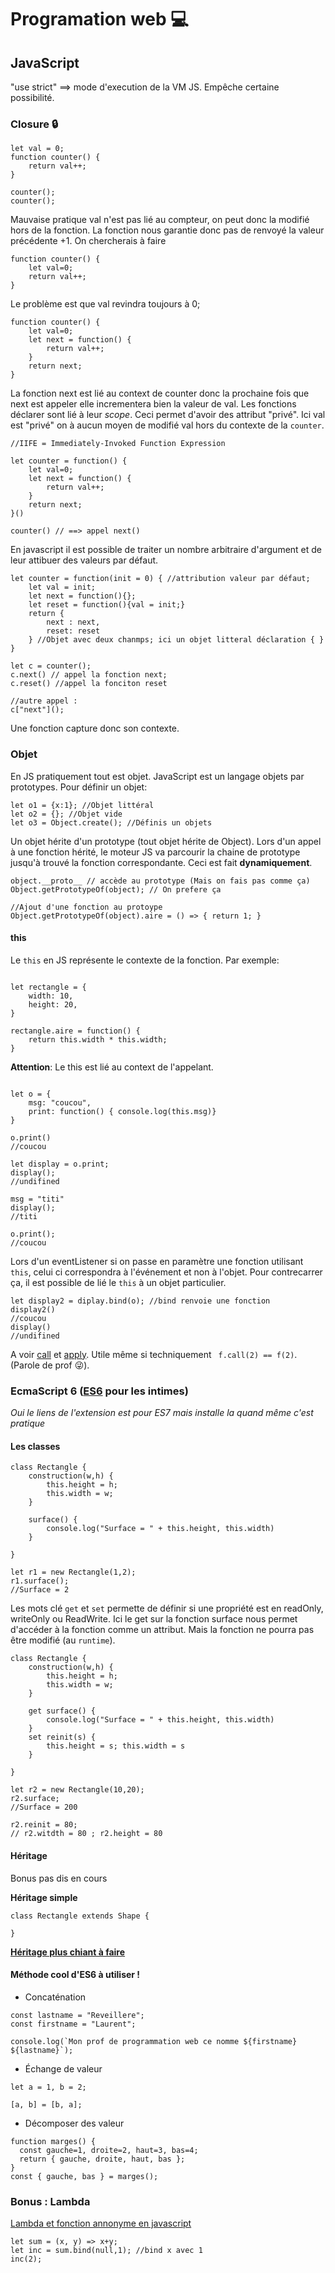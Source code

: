 # Programation web 💻

## JavaScript

"use strict" ==> mode d'execution de la VM JS. Empêche certaine possibilité.

### Closure 🔒

```JS
let val = 0;
function counter() {
    return val++;
}

counter();
counter();

```

Mauvaise pratique val n'est pas lié au compteur, on peut donc la modifié hors de la fonction.
La fonction nous garantie donc pas de renvoyé la valeur précédente +1.
On chercherais à faire

```JS
function counter() {
    let val=0;
    return val++;
}
```

Le problème est que val revindra toujours à 0;

```JS
function counter() {
    let val=0;
    let next = function() {
        return val++;
    }
    return next;
}
```

La fonction next est lié au context de counter donc la prochaine fois que next est appeler elle incrementera bien la valeur de val.
Les fonctions déclarer sont lié à leur _scope_. Ceci permet d'avoir des attribut "privé".
Ici val est "privé" on à aucun moyen de modifié val hors du contexte de la `counter`.

```JS
//IIFE = Immediately-Invoked Function Expression

let counter = function() {
    let val=0;
    let next = function() {
        return val++;
    }
    return next;
}()

counter() // ==> appel next()
```

En javascript il est possible de traiter un nombre arbitraire d'argument et de leur attibuer des valeurs par défaut.

```JS
let counter = function(init = 0) { //attribution valeur par défaut;
    let val = init;
    let next = function(){};
    let reset = function(){val = init;}
    return {
        next : next,
        reset: reset
    } //Objet avec deux chanmps; ici un objet litteral déclaration { }
}

let c = counter();
c.next() // appel la fonction next;
c.reset() //appel la fonciton reset

//autre appel :
c["next"]();
```

Une fonction capture donc son contexte.

### Objet

En JS pratiquement tout est objet. JavaScript est un langage objets par prototypes.
Pour définir un objet:

```JS
let o1 = {x:1}; //Objet littéral
let o2 = {}; //Objet vide
let o3 = Object.create(); //Définis un objets
```

Un objet hérite d'un prototype (tout objet hérite de Object).
Lors d'un appel à une fonction hérité, le moteur JS va parcourir la chaine de prototype jusqu'à trouvé la fonction correspondante. Ceci est fait **dynamiquement**.

```JS
object.__proto__ // accède au prototype (Mais on fais pas comme ça)
Object.getPrototypeOf(object); // On prefere ça

//Ajout d'une fonction au protoype
Object.getPrototypeOf(object).aire = () => { return 1; }
```

#### this

Le `this` en JS représente le contexte de la fonction. Par exemple:

```JS

let rectangle = {
    width: 10,
    height: 20,
}

rectangle.aire = function() {
    return this.width * this.width;
}
```

**Attention**: Le this est lié au context de l'appelant.

```JS

let o = {
    msg: "coucou",
    print: function() { console.log(this.msg)}
}

o.print()
//coucou

let display = o.print;
display();
//undifined

msg = "titi"
display();
//titi

o.print();
//coucou
```

Lors d'un eventListener si on passe en paramètre une fonction utilisant `this`, celui ci correspondra à l'événement et non à l'objet.
Pour contrecarrer ça, il est possible de lié le `this` à un objet particulier.

```JS
let display2 = diplay.bind(o); //bind renvoie une fonction
display2()
//coucou
display()
//undifined
```

A voir [call](https://www.w3schools.com/js/js_function_call.asp) et [apply](https://www.w3schools.com/js/js_function_apply.asp). Utile même si techniquement ` f.call(2) == f(2)`. (Parole de prof 😜).

### EcmaScript 6 ([ES6](https://marketplace.visualstudio.com/items?itemName=dsznajder.es7-react-js-snippets) pour les intimes)

_Oui le liens de l'extension est pour ES7 mais installe la quand même c'est pratique_

#### Les classes

```JS
class Rectangle {
    construction(w,h) {
        this.height = h;
        this.width = w;
    }

    surface() {
        console.log("Surface = " + this.height, this.width)
    }

}

let r1 = new Rectangle(1,2);
r1.surface();
//Surface = 2
```

Les mots clé `get` et `set` permette de définir si une propriété est en readOnly, writeOnly ou ReadWrite.
Ici le get sur la fonction surface nous permet d'accéder à la fonction comme un attribut. Mais la fonction ne pourra pas être modifié (au `runtime`).

```JS
class Rectangle {
    construction(w,h) {
        this.height = h;
        this.width = w;
    }

    get surface() {
        console.log("Surface = " + this.height, this.width)
    }
    set reinit(s) {
        this.height = s; this.width = s
    }

}

let r2 = new Rectangle(10,20);
r2.surface;
//Surface = 200

r2.reinit = 80;
// r2.witdth = 80 ; r2.height = 80
```

#### Héritage

Bonus pas dis en cours

**Héritage simple**

```JS
class Rectangle extends Shape {

}
```

[**Héritage plus chiant à faire**](https://medium.com/@luke_smaki/javascript-es6-classes-8a34b0a6720a)

#### Méthode cool d'ES6 à utiliser !

- Concaténation

```JS
const lastname = "Reveillere";
const firstname = "Laurent";

console.log(`Mon prof de programmation web ce nomme ${firstname} ${lastname}`);
```

- Échange de valeur

```JS
let a = 1, b = 2;

[a, b] = [b, a];
```

- Décomposer des valeur

```JS
function marges() {
  const gauche=1, droite=2, haut=3, bas=4;
  return { gauche, droite, haut, bas };
}
const { gauche, bas } = marges();
```

### Bonus : Lambda

[Lambda et fonction annonyme en javascript](https://developer.mozilla.org/fr/docs/Web/JavaScript/Reference/Fonctions/Fonctions_fl%C3%A9ch%C3%A9es)

```JS
let sum = (x, y) => x+y;
let inc = sum.bind(null,1); //bind x avec 1
inc(2);
```
